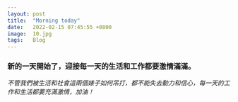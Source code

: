 ```yaml
---
layout: post
title:  "Morning today"
date:   2022-02-15 07:45:55 +0800
image:  10.jpg
tags:   Blog
---
```


### 新的一天開始了，迎接每一天的生活和工作都要激情滿滿。  

*不管我們被生活和社會這兩個婊子如何吊打，都不能失去動力和信心，每一天的工作和生活都要充滿激情，加油！*
